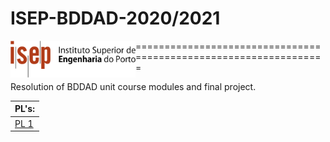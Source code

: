 # ISEP-BDDAD-2020/2021

<img align="left" width="200" height="" src="/Files/isepLogo.png">




=================================================================

Resolution of BDDAD unit course modules and final project.



| PL's:       |
|:-------------------|
| [PL 1](PL1/README.md) |
